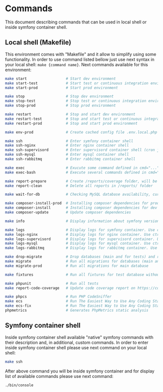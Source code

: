 # Commands
This document describing commands that can be used in local shell or inside symfony container shell.

## Local shell (Makefile)
This environment comes with "Makefile" and it allow to simplify using some functionality.
In order to use command listed bellow just use next syntax in your local shell: `make {command name}`.
Next commands available for this environment:
```bash
make start                  # Start dev environment
make start-test             # Start test or continuous integration environment
make start-prod             # Start prod environment

make stop                   # Stop dev environment
make stop-test              # Stop test or continuous integration environment
make stop-prod              # Stop prod environment

make restart                # Stop and start dev environment
make restart-test           # Stop and start test or continuous integration environment
make restart-prod           # Stop and start prod environment

make env-prod               # Create cached config file .env.local.php (usually for prod environment)

make ssh                    # Enter symfony container shell
make ssh-nginx              # Enter nginx container shell
make ssh-supervisord        # Enter supervisord container shell (cron jobs running there, etc...)
make ssh-mysql              # Enter mysql container shell
make ssh-rabbitmq           # Enter rabbitmq container shell

make exec                   # Exucute some command defined in cmd="..." variable inside symfony container shell
make exec-bash              # Execute several commands defined in cmd="..." variable inside symfony container shell

make report-prepare         # Create /reports/coverage folder, will be used for report after running tests
make report-clean           # Delete all reports in /reports/ folder

make wait-for-db            # Checking MySQL database availability, currently using for CircleCI (see /.circleci folder)

make composer-install-prod  # Installing composer dependencies for prod environment (without dev tools)
make composer-install       # Installing composer dependencies for dev environment
make composer-update        # Update composer dependencies

make info                   # Display information about symfony version and php version

make logs                   # Display logs for symfony container. Use ctrl+c in order to exit
make logs-nginx             # Display logs for nginx container. Use ctrl+c in order to exit
make logs-supervisord       # Display logs for supervisord container. Use ctrl+c in order to exit
make logs-mysql             # Display logs for mysql container. Use ctrl+c in order to exit
make logs-rabbitmq          # Display logs for rabbitmq container. Use ctrl+c in order to exit

make drop-migrate           # Drop databases (main and for tests) and run all migrations
make migrate                # Run all migrations for databases (main and for tests)
make migrate-prod           # Run all migrations for main database

make fixtures               # Run all fixtures for test database without --append option (tables will be dropped and recreated)

make phpunit                # Run all tests
make report-code-coverage   # Update code coverage report on https://coveralls.io (COVERALLS_REPO_TOKEN should be set on CI side)

make phpcs                  # Run PHP CodeSniffer
make ecs                    # Run The Easiest Way to Use Any Coding Standard
make ecs-fix                # Run The Easiest Way to Use Any Coding Standard to fix issues
phpmetrics                  # Generates PhpMetrics static analysis
```

## Symfony container shell
Inside symfony container shell available "native" symfony commands with their description and, in additional, custom commands.
In order to enter inside symfony container shell please use next command on your local shell:
```bash
make ssh
```
After above command you will be inside symfony container and for display list of available commands please use next command:
```bash
./bin/console
```
